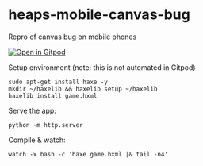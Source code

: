 # heaps-mobile-canvas-bug
Repro of canvas bug on mobile phones

[![Open in Gitpod](https://gitpod.io/button/open-in-gitpod.svg)](https://gitpod.io/#https://github.com/zommerfelds/haxe-mobile-canvas-bug)

Setup environment (note: this is not automated in Gitpod)
```
sudo apt-get install haxe -y
mkdir ~/haxelib && haxelib setup ~/haxelib
haxelib install game.hxml
```

Serve the app:
```
python -m http.server
```

Compile & watch:
```
watch -x bash -c 'haxe game.hxml |& tail -n4'
```
